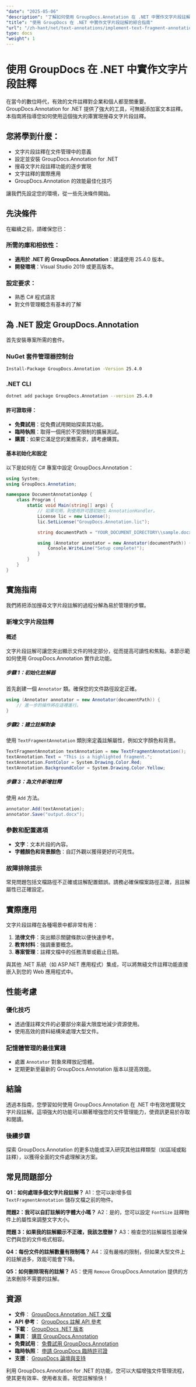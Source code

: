 ```yaml
---
"date": "2025-05-06"
"description": "了解如何使用 GroupDocs.Annotation 在 .NET 中實作文字片段註解。本指南涵蓋高效文件管理的設定、實作和實際應用。"
"title": "使用 GroupDocs 在 .NET 中實作文字片段註解的綜合指南"
"url": "/zh-hant/net/text-annotations/implement-text-fragment-annotations-net-groupdocs/"
type: docs
"weight": 1
---
```


# 使用 GroupDocs 在 .NET 中實作文字片段註釋

在當今的數位時代，有效的文件註釋對企業和個人都至關重要。 GroupDocs.Annotation for .NET 提供了強大的工具，可無縫添加富文本註釋。本指南將指導您如何使用這個強大的庫實現搜尋文字片段註釋。

## 您將學到什麼：
- 文字片段註釋在文件管理中的意義
- 設定並安裝 GroupDocs.Annotation for .NET
- 搜尋文字片段註釋功能的逐步實現
- 文字註釋的實際應用
- GroupDocs.Annotation 的效能最佳化技巧

讓我們先設定您的環境，從一些先決條件開始。

## 先決條件

在繼續之前，請確保您已：

### 所需的庫和相依性：
- **適用於 .NET 的 GroupDocs.Annotation**：建議使用 25.4.0 版本。
- **開發環境**：Visual Studio 2019 或更高版本。

### 設定要求：
- 熟悉 C# 程式語言
- 對文件管理概念有基本的了解

## 為 .NET 設定 GroupDocs.Annotation

首先安裝專案所需的套件。

### NuGet 套件管理器控制台
```bash
Install-Package GroupDocs.Annotation -Version 25.4.0
```

### .NET CLI
```bash
dotnet add package GroupDocs.Annotation --version 25.4.0
```

#### 許可證取得：
- **免費試用**：從免費試用開始探索其功能。
- **臨時執照**：取得一個用於不受限制的擴展測試。
- **購買**：如果它滿足您的業務需求，請考慮購買。

#### 基本初始化和設定
以下是如何在 C# 專案中設定 GroupDocs.Annotation：

```csharp
using System;
using GroupDocs.Annotation;

namespace DocumentAnnotationApp {
    class Program {
        static void Main(string[] args) {
            // 如果可用，則使用許可證初始化 AnnotationHandler。
            License lic = new License();
            lic.SetLicense("GroupDocs.Annotation.lic");

            string documentPath = "YOUR_DOCUMENT_DIRECTORY\\sample.docx";

            using (Annotator annotator = new Annotator(documentPath)) {
                Console.WriteLine("Setup complete!");
            }
        }
    }
}
```

## 實施指南
我們將把添加搜尋文字片段註解的過程分解為易於管理的步驟。

### 新增文字片段註釋
#### 概述
文字片段註解可讓您突出顯示文件的特定部分，從而提高可讀性和焦點。本節示範如何使用 GroupDocs.Annotation 實作此功能。

##### 步驟 1：初始化註解器
首先創建一個 `Annotator` 類。確保您的文件路徑設定正確。

```csharp
using (Annotator annotator = new Annotator(documentPath)) {
    // 進一步的操作將在這裡進行。
}
```

##### 步驟2：建立註解對象
使用 `TextFragmentAnnotation` 類別來定義註解屬性，例如文字顏色和背景。

```csharp
TextFragmentAnnotation textAnnotation = new TextFragmentAnnotation();
textAnnotation.Text = "This is a highlighted fragment.";
textAnnotation.FontColor = System.Drawing.Color.Red;
textAnnotation.BackgroundColor = System.Drawing.Color.Yellow;
```

##### 步驟 3：為文件新增註釋
使用 `Add` 方法。

```csharp
annotator.Add(textAnnotation);
annotator.Save("output.docx");
```

### 參數和配置選項
- **文字**：文本片段的內容。
- **字體顏色和背景顏色**：自訂外觀以獲得更好的可見性。

### 故障排除提示
常見問題包括文檔路徑不正確或註解配置錯誤。請務必確保檔案路徑正確，且註解屬性已正確設定。

## 實際應用
文字片段註釋在各種場景中都非常有用：
1. **法律文件**：突出顯示關鍵條款以便快速參考。
2. **教育材料**：強調重要概念。
3. **專案管理**：註釋文檔中的任務清單或截止日期。

與其他 .NET 系統（如 ASP.NET 應用程式）集成，可以將無縫文件註釋功能直接嵌入到您的 Web 應用程式中。

## 性能考慮
### 優化技巧
- 透過僅註釋文件的必要部分來最大限度地減少資源使用。
- 使用高效的資料結構來處理大型文件。

### 記憶體管理的最佳實踐
- 處置 `Annotator` 對象來釋放記憶體。
- 定期更新至最新的 GroupDocs.Annotation 版本以提高效能。

## 結論
透過本指南，您學習如何使用 GroupDocs.Annotation 在 .NET 中有效地實現文字片段註解。這項強大的功能可以顯著增強您的文件管理能力，使資訊更易於存取和閱讀。

### 後續步驟
探索 GroupDocs.Annotation 的更多功能或深入研究其他註釋類型（如區域或點註釋），以獲得全面的文件處理解決方案。

## 常見問題部分
**Q1：如何處理多個文字片段註解？**
A1：您可以新增多個 `TextFragmentAnnotation` 儲存文檔之前的物件。

**問題2：我可以自訂註解的字體大小嗎？**
A2：是的，您可以設定 `FontSize` 註釋物件上的屬性來調整文字大小。

**問題 3：如果我的註解顯示不正確，我該怎麼辦？**
A3：檢查您的註解屬性並確保它們與您的文件格式相容。

**Q4：每份文件的註解數量有限制嗎？**
A4：沒有嚴格的限制，但如果大型文件上的註解過多，效能可能會下降。

**Q5：如何刪除現有的註解？**
A5：使用 `Remove` GroupDocs.Annotation 提供的方法來刪除不需要的註解。

## 資源
- **文件**： [GroupDocs.Annotation .NET 文檔](https://docs.groupdocs.com/annotation/net/)
- **API 參考**： [GroupDocs 註解 API 參考](https://reference.groupdocs.com/annotation/net/)
- **下載**： [GroupDocs .NET 版本](https://releases.groupdocs.com/annotation/net/)
- **購買**： [購買 GroupDocs.Annotation](https://purchase.groupdocs.com/buy)
- **免費試用**： [免費試用 GroupDocs.Annotation](https://releases.groupdocs.com/annotation/net/)
- **臨時執照**： [申請 GroupDocs 臨時許可證](https://purchase.groupdocs.com/temporary-license/)
- **支援**： [GroupDocs 論壇與支持](https://forum.groupdocs.com/c/annotation/)

利用 GroupDocs.Annotation for .NET 的功能，您可以大幅增強文件管理流程，使其更有效率、使用者友善。祝您註解愉快！